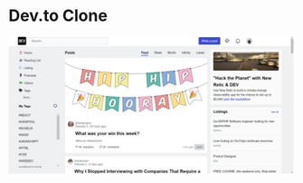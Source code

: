 # Dev.to Clone

<img src="https://raw.githubusercontent.com/pranjalshikhar/devto-clone/main/Sample%20Screenshot.jpg">
